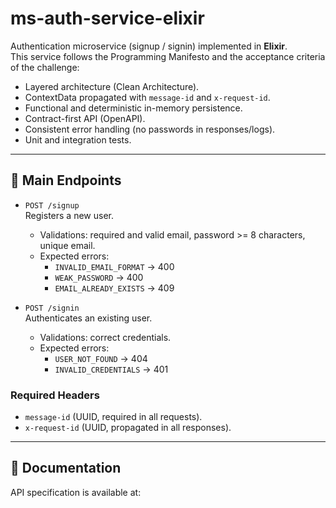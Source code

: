 # ms-auth-service-elixir

Authentication microservice (signup / signin) implemented in **Elixir**.  
This service follows the Programming Manifesto and the acceptance criteria of the challenge:

- Layered architecture (Clean Architecture).
- ContextData propagated with `message-id` and `x-request-id`.
- Functional and deterministic in-memory persistence.
- Contract-first API (OpenAPI).
- Consistent error handling (no passwords in responses/logs).
- Unit and integration tests.

---

## 🚀 Main Endpoints

- `POST /signup`  
  Registers a new user.  
  - Validations: required and valid email, password >= 8 characters, unique email.  
  - Expected errors:  
    - `INVALID_EMAIL_FORMAT` → 400  
    - `WEAK_PASSWORD` → 400  
    - `EMAIL_ALREADY_EXISTS` → 409  

- `POST /signin`  
  Authenticates an existing user.  
  - Validations: correct credentials.  
  - Expected errors:  
    - `USER_NOT_FOUND` → 404  
    - `INVALID_CREDENTIALS` → 401  

### Required Headers
- `message-id` (UUID, required in all requests).  
- `x-request-id` (UUID, propagated in all responses).  

---

## 📑 Documentation

API specification is available at:  
